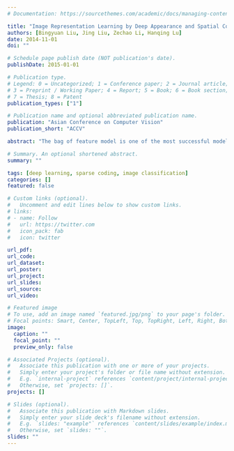 ```yaml
---
# Documentation: https://sourcethemes.com/academic/docs/managing-content/

title: "Image Representation Learning by Deep Appearance and Spatial Coding"
authors: [Bingyuan Liu, Jing Liu, Zechao Li, Hanqing Lu]
date: 2014-11-01
doi: ""

# Schedule page publish date (NOT publication's date).
publishDate: 2015-01-01

# Publication type.
# Legend: 0 = Uncategorized; 1 = Conference paper; 2 = Journal article;
# 3 = Preprint / Working Paper; 4 = Report; 5 = Book; 6 = Book section;
# 7 = Thesis; 8 = Patent
publication_types: ["1"]

# Publication name and optional abbreviated publication name.
publication: "Asian Conference on Computer Vision"
publication_short: "ACCV"

abstract: "The bag of feature model is one of the most successful model to represent an image for classification task. However, the discrimination loss in the local appearance coding and the lack of spatial information hinder its performance. To address these problems, we propose a deep appearance and spatial coding model to build more optimal image representation for the classification task. The proposed model is a hierarchical architecture consisting of three operations: appearance coding, max-pooling and spatial coding. Firstly, with an image as input, we extract a set of local descriptors and adopt the appearance coding to encode them into high-dimensional robust vectors. Then max-pooling is performed within the over spatial partitioned grids to incorporate spatial information. After that, spatial coding is carried out to increasingly integrate the region vectors to a global image signature. Finally, the resulting image representation are employed to train a one-versus-others SVM classifier. In the learning of the proposed model, we layerwisely pre-train the network and then perform supervised fine-tuning with image labels. The experiments on three image benchmark datasets (i.e. 15-Scenes, PASCAL VOC 2007 and Caltech-256) demonstrate the effectiveness of our proposed model."

# Summary. An optional shortened abstract.
summary: ""

tags: [deep learning, sparse coding, image classification]
categories: []
featured: false

# Custom links (optional).
#   Uncomment and edit lines below to show custom links.
# links:
# - name: Follow
#   url: https://twitter.com
#   icon_pack: fab
#   icon: twitter

url_pdf:
url_code:
url_dataset:
url_poster:
url_project:
url_slides:
url_source:
url_video:

# Featured image
# To use, add an image named `featured.jpg/png` to your page's folder. 
# Focal points: Smart, Center, TopLeft, Top, TopRight, Left, Right, BottomLeft, Bottom, BottomRight.
image:
  caption: ""
  focal_point: ""
  preview_only: false

# Associated Projects (optional).
#   Associate this publication with one or more of your projects.
#   Simply enter your project's folder or file name without extension.
#   E.g. `internal-project` references `content/project/internal-project/index.md`.
#   Otherwise, set `projects: []`.
projects: []

# Slides (optional).
#   Associate this publication with Markdown slides.
#   Simply enter your slide deck's filename without extension.
#   E.g. `slides: "example"` references `content/slides/example/index.md`.
#   Otherwise, set `slides: ""`.
slides: ""
---
```

